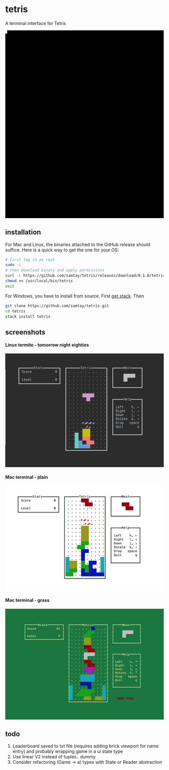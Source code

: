 # tetris

A terminal interface for Tetris

![terminal-gif](./docs/img/play.gif)

## installation

For Mac and Linux, the binaries attached to the GitHub release should suffice.
Here is a quick way to get the one for your OS:
```bash
# first log in as root
sudo -i
# then download binary and apply permissions
curl -L https://github.com/samtay/tetris/releases/download/0.1.0/tetris-`uname -s`-`uname -m` > /usr/local/bin/tetris
chmod +x /usr/local/bin/tetris
exit
```

For Windows, you have to install from source. First [get stack](https://docs.haskellstack.org/en/stable/README/#how-to-install). Then
```bash
git clone https://github.com/samtay/tetris.git
cd tetris
stack install tetris
```

## screenshots

#### Linux termite - tomorrow night eighties
![linux-tomorrow-night-80s](./docs/img/linux_tomorrow_night_80s.png)
#### Mac terminal - plain
![mac-terminal-plain](./docs/img/mac_plain.png)
#### Mac terminal - grass
![mac-terminal-grass](./docs/img/mac_grass.png)

## todo

1. Leaderboard saved to txt file (requires adding brick viewport for name entry)
and probably wrapping game in a ui state type
2. Use linear V2 instead of tuples.. dummy
3. Consider refactoring (Game -> a) types with State or Reader abstraction
